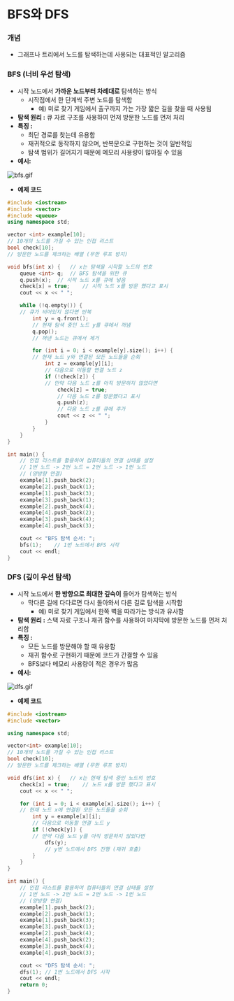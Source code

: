 # BFS와 DFS

<aside>

### 개념

- 그래프나 트리에서 노드를 탐색하는데 사용되는 대표적인 알고리즘
</aside>

<aside>

### BFS (너비 우선 탐색)

- 시작 노드에서 **가까운 노드부터 차례대로** 탐색하는 방식
    - 시작점에서 한 단계씩 주변 노드를 탐색함
        - 예) 미로 찾기 게임에서 출구까지 가는 가장 짧은 길을 찾을 때 사용됨
- **탐색 원리 :** 큐 자료 구조를 사용하여 먼저 방문한 노드를 먼저 처리
- **특징 :**
    - 최단 경로를 찾는데 유용함
    - 재귀적으로 동작하지 않으며, 반복문으로 구현하는 것이 일반적임
    - 탐색 범위가 길어지기 때문에 메모리 사용량이 많아질 수 있음
- **예시:**

![bfs.gif](bfs.gif)

- **예제 코드**

```cpp
#include <iostream>
#include <vector>
#include <queue>
using namespace std;

vector <int> example[10];
// 10개의 노드를 가질 수 있는 인접 리스트
bool check[10];
// 방문한 노드를 체크하는 배열 (무한 루프 방지)

void bfs(int x) {   // x는 탐색을 시작할 노드의 번호
    queue <int> q;  // BFS 탐색을 위한 큐
    q.push(x);  // 시작 노드 x를 큐에 넣음
    check[x] = true;    // 시작 노드 x를 방문 했다고 표시
    cout << x << " ";

    while (!q.empty()) {
    // 큐가 비어있지 않다면 반복
        int y = q.front();
        // 현재 탐색 중인 노드 y를 큐에서 꺼냄
        q.pop();
        // 꺼낸 노드는 큐에서 제거

        for (int i = 0; i < example[y].size(); i++) {
        // 현재 노드 y와 연결된 모든 노드들을 순회
            int z = example[y][i];
            // 다음으로 이동할 연결 노드 z
            if (!check[z]) {
            // 만약 다음 노드 z를 아직 방문하지 않았다면
                check[z] = true;
                // 다음 노드 z를 방문했다고 표시
                q.push(z);
                // 다음 노드 z를 큐에 추가
                cout << z << " ";
            }
        }
    }
}

int main() {
    // 인접 리스트를 활용하여 컴퓨터들의 연결 상태를 설정
    // 1번 노드 -> 2번 노드 = 2번 노드 -> 1번 노드
    // (양방향 연결)
    example[1].push_back(2);
    example[2].push_back(1);
    example[1].push_back(3);
    example[3].push_back(1);
    example[2].push_back(4);
    example[4].push_back(2);
    example[3].push_back(4);
    example[4].push_back(3);

    cout << "BFS 탐색 순서: ";
    bfs(1);    // 1번 노드에서 BFS 시작
    cout << endl;
}
```

</aside>

<aside>

### DFS (깊이 우선 탐색)

- 시작 노드에서 **한 방향으로 최대한 깊숙이** 들어가 탐색하는 방식
    - 막다른 길에 다다르면 다시 돌아와서 다른 길로 탐색을 시작함
        - 예) 미로  찾기 게임에서 한쪽 벽을 따라가는 방식과 유사함
- **탐색 원리 :** 스택 자료 구조나 재귀 함수를 사용하여 마지막에 방문한 노드를 먼저 처리함
- **특징 :**
    - 모든 노드를 방문해야 할 때 유용함
    - 재귀 함수로 구현하기 때문에 코드가 간결할 수 있음
    - BFS보다 메모리 사용량이 적은 경우가 많음
- **예시:**

![dfs.gif](dfs.gif)

- **예제 코드**

```cpp
#include <iostream>
#include <vector>

using namespace std;

vector<int> example[10];
// 10개의 노드를 가질 수 있는 인접 리스트
bool check[10];    
// 방문한 노드를 체크하는 배열 (무한 루프 방지)

void dfs(int x) {   // x는 현재 탐색 중인 노드의 번호
    check[x] = true;    // 노드 x를 방문 했다고 표시
    cout << x << " ";

    for (int i = 0; i < example[x].size(); i++) {
    // 현재 노드 x에 연결된 모든 노드들을 순회
        int y = example[x][i]; 
        // 다음으로 이동할 연결 노드 y
        if (!check[y]) {   
        // 만약 다음 노드 y를 아직 방문하지 않았다면
            dfs(y);   
            // y번 노드에서 DFS 진행 (재귀 호출)
        }
    }
}

int main() {
    // 인접 리스트를 활용하여 컴퓨터들의 연결 상태를 설정
    // 1번 노드 -> 2번 노드 = 2번 노드 -> 1번 노드
    // (양방향 연결)
    example[1].push_back(2);
    example[2].push_back(1);
    example[1].push_back(3);
    example[3].push_back(1);
    example[2].push_back(4);
    example[4].push_back(2);
    example[3].push_back(4);
    example[4].push_back(3);

    cout << "DFS 탐색 순서: ";
    dfs(1); // 1번 노드에서 DFS 시작
    cout << endl;
    return 0;
}
```

</aside>